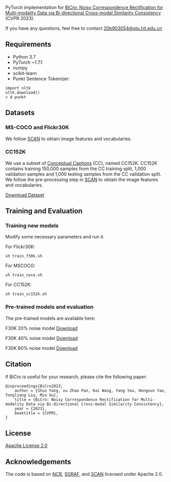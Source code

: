 
PyTorch implementation for [BiCro: Noisy Correspondence Rectification for Multi-modality Data via Bi-directional Cross-modal Similarity Consistency](https://arxiv.org/pdf/2303.12419.pdf) (CVPR 2023).

If you have any questions, feel free to contact 20b903054@stu.hit.edu.cn

## Requirements

- Python 3.7
- PyTorch ~1.7.1
- numpy
- scikit-learn
- Punkt Sentence Tokenizer:
  
```
import nltk
nltk.download()
> d punkt
```

## Datasets

### MS-COCO and Flickr30K
We follow [SCAN](https://github.com/kuanghuei/SCAN) to obtain image features and vocabularies.

### CC152K
We use a subset of [Conceptual Captions](https://ai.google.com/research/ConceptualCaptions) (CC), named CC152K. CC152K contains training 150,000 samples from the CC training split, 1,000 validation samples and 1,000 testing samples from the CC validation split. We follow the pre-processing step in [SCAN](https://github.com/kuanghuei/SCAN) to obtain the image features and vocabularies. 

[Download Dataset](https://ncr-paper.cdn.bcebos.com/data/NCR-data.tar)


## Training and Evaluation

### Training new models
Modify some necessary parameters and run it.

For Flickr30K:
```
sh train_f30k.sh
```

For MSCOCO:
```
sh train_coco.sh
```

For CC152K:
```
sh train_cc152k.sh
```

### Pre-trained models and evaluation
The pre-trained models are available here:

F30K 20% noise model [Download](https://1drv.ms/f/s!At35ksCBMmxRjDu0KWs2U_2p0ZQU?e=nhsvk2)

F30K 40% noise model [Download](https://1drv.ms/f/s!At35ksCBMmxRi3HSoV-3qOx2KRZC?e=AA4hKi)

F30K 60% noise model [Download](https://1drv.ms/f/s!At35ksCBMmxRjDyUgPjrIbbwdR5a?e=FnLMIH)


## Citation
If BiCro is useful for your research, please cite the following paper:
```
@inproceedings{BiCro2023,
    author = {Shuo Yang, xu Zhao Pan, Kai Wang, Yang You, Hongxun Yao, Tongliang Liu, Min Xu},
    title = {BiCro: Noisy Correspondence Rectification for Multi-modality Data via Bi-directional Cross-modal Similarity Consistency},
    year = {2023},
    booktitle = {CVPR},
}
```

## License

[Apache License 2.0](http://www.apache.org/licenses/LICENSE-2.0)

## Acknowledgements
The code is based on [NCR](https://github.com/XLearning-SCU/2021-NeurIPS-NCR), [SGRAF](https://github.com/Paranioar/SGRAF), and [SCAN](https://github.com/kuanghuei/SCAN) licensed under Apache 2.0.
